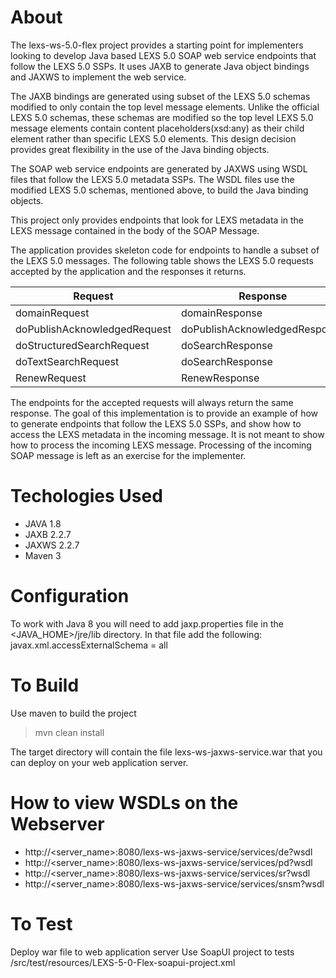 About
================================================================================
The lexs-ws-5.0-flex project provides a starting point for implementers looking 
to develop Java based LEXS 5.0 SOAP web service endpoints that follow the LEXS 
5.0 SSPs. It uses JAXB to generate Java object bindings and JAXWS to 
implement the web service. 

The JAXB bindings are generated using subset of the LEXS 5.0 schemas modified to 
only contain the top level message elements. Unlike the official LEXS 5.0 
schemas, these schemas are modified so the top level LEXS 5.0 message elements 
contain content placeholders(xsd:any) as their child element rather than 
specific LEXS 5.0 elements. This design decision provides great flexibility 
in the use of the Java binding objects.

The SOAP web service endpoints are generated by JAXWS using WSDL files that 
follow the LEXS 5.0 metadata SSPs. The WSDL files use the modified LEXS 5.0 
schemas, mentioned above, to build the Java binding objects. 

This project only provides endpoints that look for LEXS metadata in the LEXS
message contained in the body of the SOAP Message.

The application provides skeleton code for endpoints to handle a subset of the 
LEXS 5.0 messages. The following table shows the LEXS 5.0 requests accepted by 
the application and the responses it returns.

| Request                       | Response                     |
|-------------------------------|------------------------------|
| domainRequest                 | domainResponse               |
| doPublishAcknowledgedRequest	| doPublishAcknowledgedResponse|
| doStructuredSearchRequest     | doSearchResponse             |
| doTextSearchRequest           | doSearchResponse             |
| RenewRequest                  | RenewResponse                |

The endpoints for the accepted requests will always return the same response. 
The goal of this implementation is to provide an example of how to generate 
endpoints that follow the LEXS 5.0 SSPs, and show how to access the LEXS 
metadata in the incoming message. It is not meant to show how to process 
the incoming LEXS message. Processing of the incoming SOAP message is left as 
an exercise for the implementer.

Techologies Used
================================================================================
- JAVA 1.8
- JAXB 2.2.7
- JAXWS 2.2.7
- Maven 3

Configuration
================================================================================
To work with Java 8 you will need to add jaxp.properties file in the 
<JAVA_HOME>/jre/lib directory. In that file add the following:
javax.xml.accessExternalSchema = all

To Build
================================================================================
Use maven to build the project
> mvn clean install

The target directory will contain the file lexs-ws-jaxws-service.war that you
can deploy on your web application server.

How to view WSDLs on the Webserver
================================================================================
- http://<server_name>:8080/lexs-ws-jaxws-service/services/de?wsdl
- http://<server_name>:8080/lexs-ws-jaxws-service/services/pd?wsdl
- http://<server_name>:8080/lexs-ws-jaxws-service/services/sr?wsdl
- http://<server_name>:8080/lexs-ws-jaxws-service/services/snsm?wsdl

To Test
================================================================================
Deploy war file to web application server
Use SoapUI project to tests /src/test/resources/LEXS-5-0-Flex-soapui-project.xml